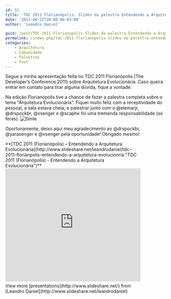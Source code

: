 ```yaml
---
id: 52
title: 'TDC 2011 Florianópolis: Slides da palestra Entendendo a Arquitetura Evolucionária'
date: '2011-08-22T20:00:00-03:00'
author: 'Leandro Daniel'

guid: /post/TDC-2011-Florianopolis-Slides-da-palestra-Entendendo-a-Arquitetura-Evolucionaria.aspx
permalink: /index.php/tdc-2011-florianopolis-slides-da-palestra-entendendo-a-arquitetura-evolucionaria/
categories:
    - Arquitetura
    - Comunidade
    - Palestras
    - Post
---
```


Segue a minha apresentação feita no TDC 2011 Florianópolis (The Developer’s Conference 2011) sobre Arquitetura Evolucionária. Caso queira entrar em contato para tirar alguma dúvida, fique a vontade.

Na edição Florianópolis tive a chance de fazer a palestra completa sobre o tema "Arquitetura Evolucionária". Fiquei muito feliz com a receptividade do pessoal, a sala estava cheia, e palestrar junto com o @elemarjr, @drspockbr, @vsenger e @scaphe foi uma tremenda responsabilidade (só feras). ![Smile](http://www.leandrodaniel.com/editors/tiny_mce_3_3_9_2/plugins/emotions/img/smiley-smile.gif "Smile")

Oportunamente, deixo aqui meu agradecimento ao @drspockbr, @yarasenger e @vsenger pela oportunidade! Obrigado mesmo!

<div id="__ss_8938737" style="width: 425px">**[TDC 2011 (Florianópolis) – Entendendo a Arquitetura Evolucionária](http://www.slideshare.net/leandrodaniel/tdc-2011-florianpolis-entendendo-a-arquitetura-evolucionria "TDC 2011 (Florianópolis) - Entendendo a Arquitetura Evolucionária")** <iframe frameborder="0" height="355" loading="lazy" marginheight="0" marginwidth="0" scrolling="no" src="http://www.slideshare.net/slideshow/embed_code/8938737" width="425"></iframe><div style="padding-bottom: 12px; padding-left: 0px; padding-right: 0px; padding-top: 5px">View more [presentations](http://www.slideshare.net/) from [Leandro Daniel](http://www.slideshare.net/leandrodaniel) </div></div>